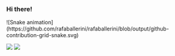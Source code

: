 ### Hi there!

<div>
  ![Snake animation](https://github.com/rafaballerini/rafaballerini/blob/output/github-contribution-grid-snake.svg)
 
  <a href = "mailto:arthur.lisboa159963@gmail.com"><img src="https://img.shields.io/badge/-Gmail-%23333?style=for-the-badge&logo=gmail&logoColor=white" target="_blank"></a>
  <a href="https://www.linkedin.com/in/arthurlsb" target="_blank"><img src="https://img.shields.io/badge/-LinkedIn-%230077B5?style=for-the-badge&logo=linkedin&logoColor=white" target="_blank"></a> 
 

 
</div>
